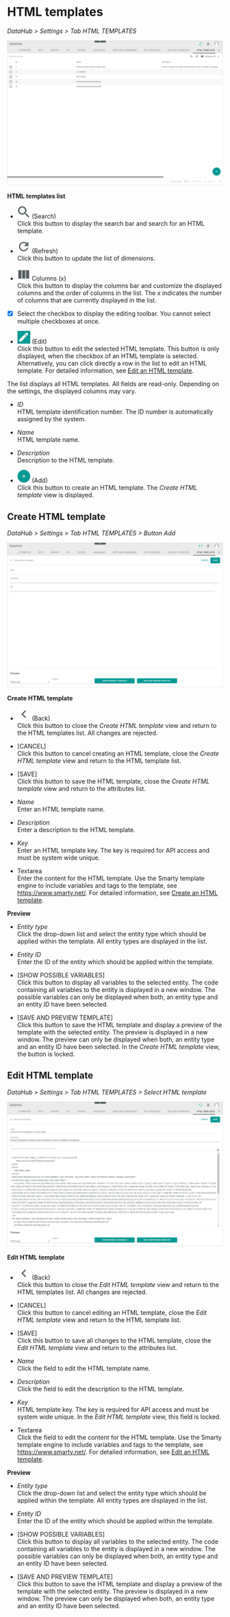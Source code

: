 # HTML templates

*DataHub > Settings > Tab HTML TEMPLATES*

![HTML templates](../../Assets/Screenshots/DataHub/Settings/HTMLTemplates/HTMLTemplates.png "[HTML templates]")

**HTML templates list**

- ![Search](../../Assets/Icons/Search.png "[Search]") (Search)   
  Click this button to display the search bar and search for an HTML template.

  [comment]: <> (Wonach kann ich suchen? Nur name und description?)

- ![Refresh](../../Assets/Icons/Refresh01.png "[Refresh]") (Refresh)   
  Click this button to update the list of dimensions.

- ![Columns](../../Assets/Icons/Columns.png "[Columns]") Columns (x)   
  Click this button to display the columns bar and customize the displayed columns and the order of columns in the list. The *x* indicates the number of columns that are currently displayed in the list.

- [x]     
  Select the checkbox to display the editing toolbar. You cannot select multiple checkboxes at once.

- ![Edit](../../Assets/Icons/Edit01.png "[Edit]") (Edit)   
  Click this button to edit the selected HTML template. This button is only displayed, when the checkbox of an HTML template is selected. Alternatively, you can click directly a row in the list to edit an HTML template.
  For detailed information, see [Edit an HTML template](../Operation/03_ManageHTMLTemplates.md#edit-an-html-template).

The list displays all HTML templates. All fields are read-only. Depending on the settings, the displayed columns may vary.

- *ID*   
  HTML template identification number. The ID number is automatically assigned by the system.

- *Name*   
  HTML template name.

- *Description*   
  Description to the HTML template.

- ![Add](../../Assets/Icons/Plus01.png "[Add]") (Add)   
  Click this button to create an HTML template. The *Create HTML template* view is displayed.   


## Create HTML template

*DataHub > Settings > Tab HTML TEMPLATES > Button Add*

![Create HTML template](../../Assets/Screenshots/DataHub/Settings/HTMLTemplates/CreateHTMLTemplate.png "[Create HTML template]")

**Create HTML template**

- ![Back](../../Assets/Icons/Back02.png "[Back]") (Back)   
  Click this button to close the *Create HTML template* view and return to the HTML templates list. All changes are rejected.

- [CANCEL]   
  Click this button to cancel creating an HTML template, close the *Create HTML template* view and return to the HTML template list.

- [SAVE]   
  Click this button to save the HTML template, close the *Create HTML template* view and return to the attributes list.

- *Name*   
  Enter an HTML template name.

- *Description*   
  Enter a description to the HTML template.

- *Key*   
  Enter an HTML template key. The key is required for API access and must be system wide unique.

- Textarea   
  Enter the content for the HTML template. Use the Smarty template engine to include variables and tags to the template, see https://www.smarty.net/. For detailed information, see [Create an HTML template](./03_ManageHTMLTemplates#create-an-html-template).


**Preview**

- *Entity type*   
  Click the drop-down list and select the entity type which should be applied within the template. All entity types are displayed in the list.

- *Entity ID*   
  Enter the ID of the entity which should be applied within the template.

- [SHOW POSSIBLE VARIABLES]   
  Click this button to display all variables to the selected entity. The code containing all variables to the entity is displayed in a new window. The possible variables can only be displayed when both, an entity type and an entity ID have been selected.

- [SAVE AND PREVIEW TEMPLATE]   
  Click this button to save the HTML template and display a preview of the template with the selected entity. The preview is displayed in a new  window. The preview can only be displayed when both, an entity type and an entity ID have been selected. In the *Create HTML template* view, the button is locked.

  [comment]: <> (Ist das so gedacht, dass ich den Button nicht klicken kann?)



## Edit HTML template

*DataHub > Settings > Tab HTML TEMPLATES > Select HTML template*

![Edit HTML template](../../Assets/Screenshots/DataHub/Settings/HTMLTemplates/EditHTMLTemplate.png "[Edit HTML template]")

**Edit HTML template**

- ![Back](../../Assets/Icons/Back02.png "[Back]") (Back)   
  Click this button to close the *Edit HTML template* view and return to the HTML templates list. All changes are rejected.

- [CANCEL]   
  Click this button to cancel editing an HTML template, close the *Edit HTML template* view and return to the HTML template list.

- [SAVE]   
  Click this button to save all changes to the HTML template, close the *Edit HTML template* view and return to the attributes list.

- *Name*   
  Click the field to edit the HTML template name.

- *Description*   
  Click the field to edit the description to the HTML template.

- *Key*   
  HTML template key. The key is required for API access and must be system wide unique. In the *Edit HTML template* view, this field is locked.

- Textarea   
  Click the field to edit the content for the HTML template. Use the Smarty template engine to include variables and tags to the template, see https://www.smarty.net/. For detailed information, see [Edit an HTML template](./03_ManageHTMLTemplates#edit-an-html-template).


**Preview**

- *Entity type*   
  Click the drop-down list and select the entity type which should be applied within the template. All entity types are displayed in the list.

- *Entity ID*   
  Enter the ID of the entity which should be applied within the template.

- [SHOW POSSIBLE VARIABLES]   
  Click this button to display all variables to the selected entity. The code containing all variables to the entity is displayed in a new window. The possible variables can only be displayed when both, an entity type and an entity ID have been selected.

- [SAVE AND PREVIEW TEMPLATE]   
  Click this button to save the HTML template and display a preview of the template with the selected entity. The preview is displayed in a new  window. The preview can only be displayed when both, an entity type and an entity ID have been selected.
